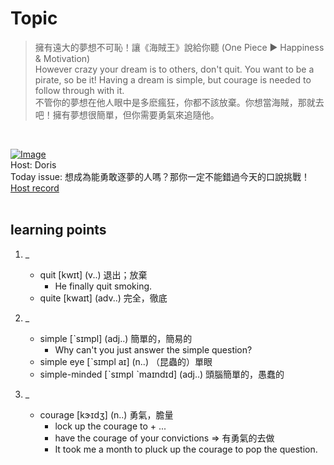# Topic

> 擁有遠大的夢想不可恥！讓《海賊王》說給你聽 (One Piece ► Happiness & Motivation) <br>
> However crazy your dream is to others, don't quit. You want to be a pirate, so be it! Having a dream is simple, but courage is needed to follow through with it. <br>
> 不管你的夢想在他人眼中是多麽瘋狂，你都不該放棄。你想當海賊，那就去吧！擁有夢想很簡單，但你需要勇氣來追隨他。
 <br>

[![Image](https://thumbnail.voicetube.com/w/1280/h/720/OGvPvXY3XaM.jpg)](https://www.youtube.com/embed/OGvPvXY3XaM?rel=0&showinfo=0&cc_load_policy=0&controls=1&autoplay=1&iv_load_policy=3&playsinline=1&wmode=transparent&start=65&end=75&enablejsapi=1&origin=https://tw.voicetube.com&widgetid=1)<br>
Host: Doris
<br>Today issue: 想成為能勇敢逐夢的人嗎？那你一定不能錯過今天的口說挑戰！
<br>
[Host record](https://cdn.voicetube.com/everyday_records/4804/1606378778.mp3)
<br><br>
## learning points
1. _
	* quit [kwɪt] (v..) 退出；放棄
		- He finally quit smoking.
	* quite [kwaɪt] (adv..) 完全，徹底

2. _
	* simple [ˋsɪmpl] (adj..) 簡單的，簡易的
		- Why can't you just answer the simple question?
	* simple eye [ˋsɪmpl aɪ] (n..) （昆蟲的）單眼
	* simple-minded [ˋsɪmpl ˋmaɪndɪd] (adj..) 頭腦簡單的，愚蠢的

3. _
	* courage [kɝɪdʒ] (n..) 勇氣，膽量
		- lock up the courage to + ...
		- have the courage of your convictions => 有勇氣的去做
		- It took me a month to pluck up the courage to pop the question.
